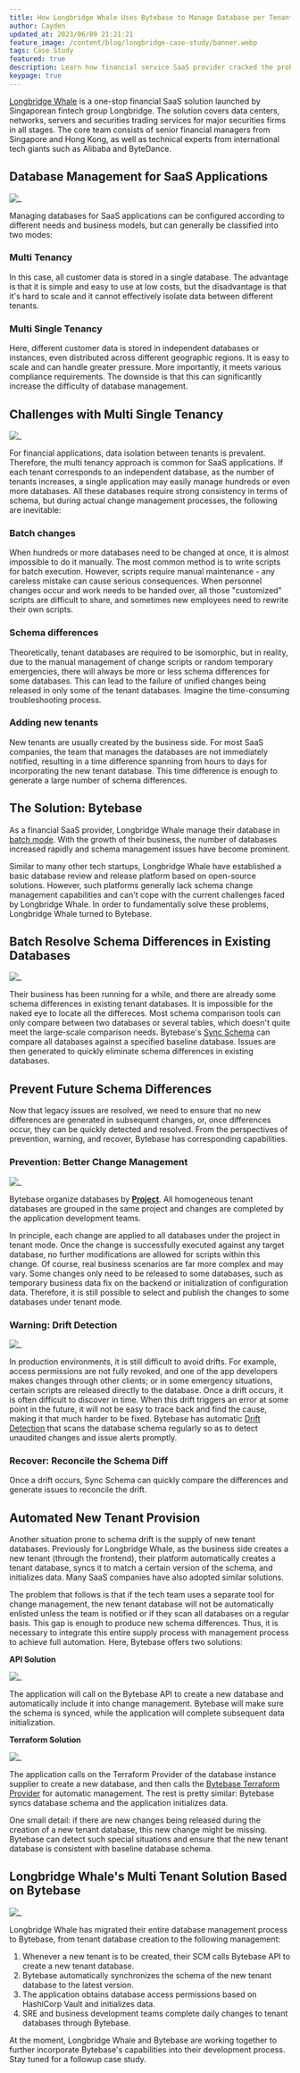 ```yaml
---
title: How Longbridge Whale Uses Bytebase to Manage Database per Tenant Architecture
author: Cayden
updated_at: 2023/06/09 21:21:21
feature_image: /content/blog/longbridge-case-study/banner.webp
tags: Case Study
featured: true
description: Learn how financial service SaaS provider cracked the problem of schema changes in tenant mode with Bytebase.
keypage: true
---
```


[Longbridge Whale](https://longbridge.cloud/en/) is a one-stop financial SaaS solution launched by Singaporean fintech group Longbridge. The solution covers data centers, networks, servers and securities trading services for major securities firms in all stages. The core team consists of senior financial managers from Singapore and Hong Kong, as well as technical experts from international tech giants such as Alibaba and ByteDance.

## Database Management for SaaS Applications

![_](/content/blog/longbridge-case-study/multi-tenancy-vs-multi-single-tenancy.webp)

Managing databases for SaaS applications can be configured according to different needs and business models, but can generally be classified into two modes:

### Multi Tenancy

In this case, all customer data is stored in a single database. The advantage is that it is simple and easy to use at low costs, but the disadvantage is that it's hard to scale and it cannot effectively isolate data between different tenants.

### Multi Single Tenancy

Here, different customer data is stored in independent databases or instances, even distributed across different geographic regions. It is easy to scale and can handle greater pressure. More importantly, it meets various compliance requirements. The downside is that this can significantly increase the difficulty of database management.

## Challenges with Multi Single Tenancy

![_](/content/blog/longbridge-case-study/new-tenant.webp)

For financial applications, data isolation between tenants is prevalent. Therefore, the multi tenancy approach is common for SaaS applications. If each tenant corresponds to an independent database, as the number of tenants increases, a single application may easily manage hundreds or even more databases. All these databases require strong consistency in terms of schema, but during actual change management processes, the following are inevitable:

### Batch changes

When hundreds or more databases need to be changed at once, it is almost impossible to do it manually. The most common method is to write scripts for batch execution. However, scripts require manual maintenance - any careless mistake can cause serious consequences. When personnel changes occur and work needs to be handed over, all those "customized" scripts are difficult to share, and sometimes new employees need to rewrite their own scripts.

### Schema differences

Theoretically, tenant databases are required to be isomorphic, but in reality, due to the manual management of change scripts or random temporary emergencies, there will always be more or less schema differences for some databases. This can lead to the failure of unified changes being released in only some of the tenant databases. Imagine the time-consuming troubleshooting process.

### Adding new tenants

New tenants are usually created by the business side. For most SaaS companies, the team that manages the databases are not immediately notified, resulting in a time difference spanning from hours to days for incorporating the new tenant database. This time difference is enough to generate a large number of schema differences.

## The Solution: Bytebase

As a financial SaaS provider, Longbridge Whale manage their database in [batch mode](https://docs.bytebase.com/change-database/batch-change). With the growth of their business, the number of databases increased rapidly and schema management issues have become prominent.

Similar to many other tech startups, Longbridge Whale have established a basic database review and release platform based on open-source solutions. However, such platforms generally lack schema change management capabilities and can't cope with the current challenges faced by Longbridge Whale. In order to fundamentally solve these problems, Longbridge Whale turned to Bytebase.

## Batch Resolve Schema Differences in Existing Databases

![_](/content/blog/longbridge-case-study/sync-schema.webp)

Their business has been running for a while, and there are already some schema differences in existing tenant databases. It is impossible for the naked eye to locate all the differeces. Most schema comparison tools can only compare between two databases or several tables, which doesn't quite meet the large-scale comparison needs. Bytebase's [Sync Schema](https://docs.bytebase.com/change-database/synchronize-schema/) can compare all databases against a specified baseline database. Issues are then generated to quickly eliminate schema differences in existing databases.

## Prevent Future Schema Differences

Now that legacy issues are resolved, we need to ensure that no new differences are generated in subsequent changes, or, once differences occur, they can be quickly detected and resolved. From the perspectives of prevention, warning, and recover, Bytebase has corresponding capabilities.

### Prevention: Better Change Management

![_](/content/blog/longbridge-case-study/publish-changes.webp)

Bytebase organize databases by [**Project**](https://docs.bytebase.com/concepts/data-model/#project). All homogeneous tenant databases are grouped in the same project and changes are completed by the application development teams.

In principle, each change are applied to all databases under the project in tenant mode. Once the change is successfully executed against any target database, no further modifications are allowed for scripts within this change. Of course, real business scenarios are far more complex and may vary. Some changes only need to be released to some databases, such as temporary business data fix on the backend or initialization of configuration data. Therefore, it is still possible to select and publish the changes to some databases under tenant mode.

### Warning: Drift Detection

![_](/content/blog/longbridge-case-study/drift-detection.webp)

In production environments, it is still difficult to avoid drifts. For example, access permissions are not fully revoked, and one of the app developers makes changes through other clients; or in some emergency situations, certain scripts are released directly to the database. Once a drift occurs, it is often difficult to discover in time. When this drift triggers an error at some point in the future, it will not be easy to trace back and find the cause, making it that much harder to be fixed. Bytebase has automatic [Drift Detection](https://docs.bytebase.com/change-database/drift-detection/) that scans the database schema regularly so as to detect unaudited changes and issue alerts promptly.

### Recover: Reconcile the Schema Diff

Once a drift occurs, Sync Schema can quickly compare the differences and generate issues to reconcile the drift.

## Automated New Tenant Provision

Another situation prone to schema drift is the supply of new tenant databases. Previously for Longbridge Whale, as the business side creates a new tenant (through the frontend), their platform automatically creates a tenant database, syncs it to match a certain version of the schema, and initializes data. Many SaaS companies have also adopted similar solutions.

The problem that follows is that if the tech team uses a separate tool for change management, the new tenant database will not be automatically enlisted unless the team is notified or if they scan all databases on a regular basis. This gap is enough to produce new schema differences. Thus, it is necessary to integrate this entire supply process with management process to achieve full automation. Here, Bytebase offers two solutions:

**API Solution**

![_](/content/blog/longbridge-case-study/api-solution.webp)

The application will call on the Bytebase API to create a new database and automatically include it into change management. Bytebase will make sure the schema is synced, while the application will complete subsequent data initialization.

**Terraform Solution**

![_](/content/blog/longbridge-case-study/terraform-solution.webp)

The application calls on the Terraform Provider of the database instance supplier to create a new database, and then calls the [Bytebase Terraform Provider](https://registry.terraform.io/providers/bytebase/bytebase/latest/docs) for automatic management. The rest is pretty similar: Bytebase syncs database schema and the application initializes data.

One small detail: if there are new changes being released during the creation of a new tenant database, this new change might be missing. Bytebase can detect such special situations and ensure that the new tenant database is consistent with baseline database schema.

## Longbridge Whale's Multi Tenant Solution Based on Bytebase

![_](/content/blog/longbridge-case-study/longbridge-whale-bytebase.webp)

Longbridge Whale has migrated their entire database management process to Bytebase, from tenant database creation to the following management:

1. Whenever a new tenant is to be created, their SCM calls Bytebase API to create a new tenant database.
2. Bytebase automatically synchronizes the schema of the new tenant database to the latest version.
3. The application obtains database access permissions based on HashiCorp Vault and initializes data.
4. SRE and business development teams complete daily changes to tenant databases through Bytebase.

At the moment, Longbridge Whale and Bytebase are working together to further incorporate Bytebase's capabilities into their development process. Stay tuned for a followup case study.

